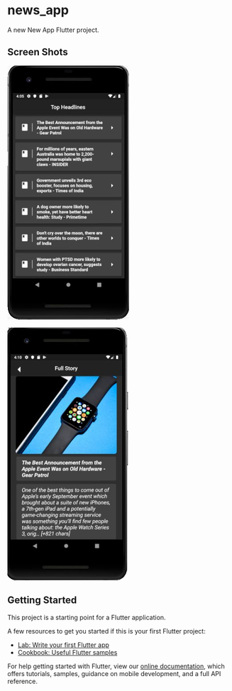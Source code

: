 # news_app

A new New App Flutter project.

## Screen Shots

![alt text](https://raw.githubusercontent.com/27aadesh/newsapp/master/HOME.JPG)

![alt text](https://raw.githubusercontent.com/27aadesh/newsapp/master/NEWS%20DETAILS.JPG)


## Getting Started

This project is a starting point for a Flutter application.

A few resources to get you started if this is your first Flutter project:

- [Lab: Write your first Flutter app](https://flutter.dev/docs/get-started/codelab)
- [Cookbook: Useful Flutter samples](https://flutter.dev/docs/cookbook)

For help getting started with Flutter, view our
[online documentation](https://flutter.dev/docs), which offers tutorials,
samples, guidance on mobile development, and a full API reference.
